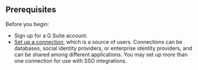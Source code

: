## Prerequisites

Before you begin:

* Sign up for a G Suite account.
* [Set up a connection](/identityproviders), which is a source of users. Connections can be databases, social identity providers, or enterprise identity providers, and can be shared among different applications. You may set up more than one connection for use with SSO integrations.
